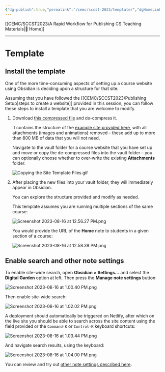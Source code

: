 ```yaml
---
{"dg-publish":true,"permalink":"/cemc/sccst-2023/template/","dgHomeLink":false}
---
```


[[CEMC/SCCST2023/A Rapid Workflow for Publishing CS Teaching Materials\|🏡 Home]]

---

# Template

## Install the template

One of the more time-consuming aspects of setting up a course website using Obsidian is deciding upon a structure for that site.

Assuming that you have followed the [[CEMC/SCCST2023/Publishing Setup\|steps to create a website]] provided in this session, you can follow these steps to install a template that you are welcome to modify.

1. Download [this compressed file](https://russellgordon.ca/SiteTemplate.zip) and de-compress it.
   
   It contains the structure of the [example site provided here](https://ics3u-2023.mrgordon.tech/section-1/home/), with all attachments (images and animations) removed – these add up to more than 800 MB of data that you will not need.
   
   Navigate to the vault folder for a course website that you have set up and move or copy the de-compressed files into the vault folder – you can optionally choose whether to over-write the existing **Attachments** folder:
   
   ![Copying the Site Template Files.gif](/img/user/Attachments/Copying%20the%20Site%20Template%20Files.gif)
   
2. After placing the new files into your vault folder, they will immediately appear in Obsidian. 
   
   You can explore the structure provided and modify as needed.
   
   This template assumes you are running multiple sections of the same course:
   
   ![Screenshot 2023-08-16 at 12.56.27 PM.png](/img/user/Attachments/Screenshot%202023-08-16%20at%2012.56.27%20PM.png)
   
   You would provide the URL of the **Home** note to students in a given section of a course:
   
   ![Screenshot 2023-08-16 at 12.58.38 PM.png](/img/user/Attachments/Screenshot%202023-08-16%20at%2012.58.38%20PM.png)
   
## Enable search and other note settings

To enable site-wide search, open **Obsidian > Settings...** and select the **Digital Garden** option at left.  Then press the **Manage note settings** button:

![Screenshot 2023-08-16 at 1.00.40 PM.png](/img/user/Attachments/Screenshot%202023-08-16%20at%201.00.40%20PM.png)

Then enable site-wide search:

![Screenshot 2023-08-16 at 1.02.02 PM.png](/img/user/Attachments/Screenshot%202023-08-16%20at%201.02.02%20PM.png)

A deployment should automatically be triggered on Netlify, after which on the live site you should be able to search across the site content using the field provided or the `Command-K` or `Control-K` keyboard shortcuts:

![Screenshot 2023-08-16 at 1.03.44 PM.png](/img/user/Attachments/Screenshot%202023-08-16%20at%201.03.44%20PM.png)

And navigate search results, using the keyboard:

![Screenshot 2023-08-16 at 1.04.00 PM.png](/img/user/Attachments/Screenshot%202023-08-16%20at%201.04.00%20PM.png)

You can review and try out [other note settings described here](https://dg-docs.ole.dev/getting-started/03-note-settings/).


